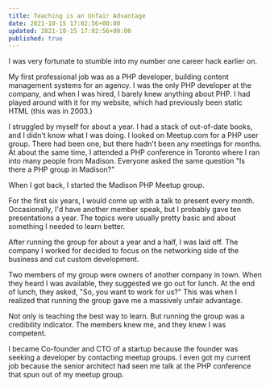```yaml
---
title: Teaching is an Unfair Advantage
date: 2021-10-15 17:02:56+00:00
updated: 2021-10-15 17:02:56+00:00
published: true
---
```


I was very fortunate to stumble into my number one career hack earlier on.

My first professional job was as a PHP developer, building content management systems for an agency. I was the only PHP developer at the company, and when I was hired, I barely knew anything about PHP. I had played around with it for my website, which had previously been static HTML (this was in 2003.)

I struggled by myself for about a year. I had a stack of out-of-date books, and I didn't know what I was doing. I looked on Meetup.com for a PHP user group. There had been one, but there hadn't been any meetings for months. At about the same time, I attended a PHP conference in Toronto where I ran into many people from Madison. Everyone asked the same question "Is there a PHP group in Madison?"

When I got back, I started the Madison PHP Meetup group.

For the first six years, I would come up with a talk to present every month. Occasionally, I'd have another member speak, but I probably gave ten presentations a year. The topics were usually pretty basic and about something I needed to learn better.

After running the group for about a year and a half, I was laid off. The company I worked for decided to focus on the networking side of the business and cut custom development.

Two members of my group were owners of another company in town. When they heard I was available, they suggested we go out for lunch. At the end of lunch, they asked, "So, you want to work for us?" This was when I realized that running the group gave me a massively unfair advantage.

Not only is teaching the best way to learn. But running the group was a credibility indicator. The members knew me, and they knew I was competent.

I became Co-founder and CTO of a startup because the founder was seeking a developer by contacting meetup groups. I even got my current job because the senior architect had seen me talk at the PHP conference that spun out of my meetup group.
